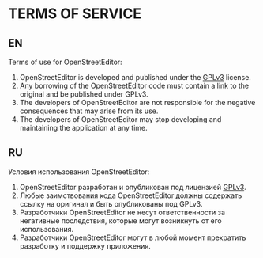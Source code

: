 # TERMS OF SERVICE

## EN
Terms of use for OpenStreetEditor:

1. OpenStreetEditor is developed and published under the [GPLv3](https://www.gnu.org/licenses/gpl-3.0.txt) license.
2. Any borrowing of the OpenStreetEditor code must contain a link to the original and be published under GPLv3.
3. The developers of OpenStreetEditor are not responsible for the negative consequences that may arise from its use.
4. The developers of OpenStreetEditor may stop developing and maintaining the application at any time.

## RU
Условия использования OpenStreetEditor: 

1. OpenStreetEditor разработан и опубликован под лицензией [GPLv3](https://www.gnu.org/licenses/gpl-3.0.txt).
2. Любые заимствования кода OpenStreetEditor должны содержать ссылку на оригинал и быть опубликованы под GPLv3.
3. Разработчики OpenStreetEditor не несут ответственности за негативные последствия, которые могут возникнуть от его использования.
4. Разработчики OpenStreetEditor могут в любой момент прекратить разработку и поддержку приложения.